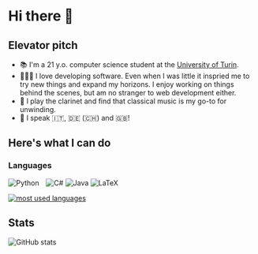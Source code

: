 # Hi there 👋


## Elevator pitch 

- 📚 I'm a 21 y.o. computer science student at the [University of Turin](https://www.unito.it).
- 👨🏻‍💻 I love developing software. Even when I was little it inspried me to try new things and expand my horizons. I enjoy working on things behind the scenes, but am no stranger to web development either.
- 🎵 I play the clarinet and find that classical music is my go-to for unwinding.
- 💬 I speak 🇮🇹, 🇩🇪 (🇨🇭) and 🇬🇧!


## Here's what I can do 

### Languages

  <img alt="Python" style="margin-right: 10px;" src="https://img.shields.io/badge/python%20-%2314354C.svg?&style=for-the-badge&logo=python&logoColor=white"/>    ![C#](https://img.shields.io/badge/c%23-%23239120.svg?style=for-the-badge&logo=c-sharp&logoColor=white)    ![Java](https://img.shields.io/badge/java-%23ED8B00.svg?style=for-the-badge&logo=java&logoColor=white)    ![LaTeX](https://img.shields.io/badge/latex-%23008080.svg?style=for-the-badge&logo=latex&logoColor=white)
 
[![most used languages](https://github-readme-stats.vercel.app/api/top-langs/?username=rithari&langs_count=10&layout=compact&count_private=true&hide=jupyter%20notebook,matlab,dockerfile)](https://github.com/anuraghazra/github-readme-stats)

## Stats

![GitHub stats](https://github-readme-stats.vercel.app/api/?username=rithari&show_icons=true&title_color=fff&icon_color=79ff97&text_color=9f9f9f&bg_color=151515)

